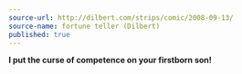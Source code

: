 ```yaml
---
source-url: http://dilbert.com/strips/comic/2008-09-13/
source-name: fortune teller (Dilbert)
published: true
---
```

<strong>I put the curse of competence on your firstborn son!</strong>
